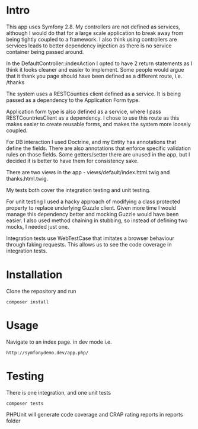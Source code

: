 # Intro

This app uses Symfony 2.8. My controllers are not defined as services, although I would do that for a large scale application to break away from being tightly coupled to a framework. I also think using controllers are services leads to better dependency injection as there is no service container being passed around.

In the DefaultController::indexAction I opted to have 2 return statements as I think it looks cleaner and easier to implement. Some people would argue that it thank you page should have been defined as a different route, i.e. /thanks

The system uses a RESTCounties client defined as a service. It is being passed as a dependency to the Application Form type.

Application form type is also defined as a service, where I pass RESTCountriesClient as a dependency. I chose to use this route as this makes easier to create reusable forms, and makes the system more loosely coupled.

For DB interaction I used Doctrine, and my Entity has annotations that define the fields. There are also annotations that enforce specific validation rules on those fields. Some getters/setter there are unused in the app, but I decided it is better to have them for consistency sake.

There are two views in the app - views/default/index.html.twig and thanks.html.twig.

My tests both cover the integration testing and unit testing. 

For unit testing I used a hacky approach of modifying a class protected property to replace underlying Guzzle client. Given more time I would manage this dependency better and mocking Guzzle would have been easier. I also used method chaining in stubbing, so instead of defining two mocks, I needed just one.

Integration tests use WebTestCase that imitates a browser behaviour through faking requests. This allows us to see the code coverage in integration tests.

# Installation

Clone the repository and run

    composer install

# Usage

Navigate to an index page. in dev mode i.e.           

    http://symfonydemo.dev/app.php/
    
# Testing

There is one integration, and one unit tests

    composer tests

PHPUnit will generate code coverage and CRAP rating reports in reports folder

